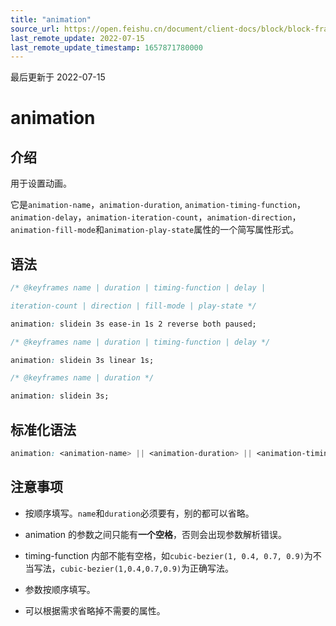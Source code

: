 ```yaml
---
title: "animation"
source_url: https://open.feishu.cn/document/client-docs/block/block-frame/code-components-and-structure/view-layer/ttss/attributes/animation/animation
last_remote_update: 2022-07-15
last_remote_update_timestamp: 1657871780000
---
```

最后更新于 2022-07-15

# animation

## 介绍

用于设置动画。

它是`animation-name`，`animation-duration`, `animation-timing-function`，`animation-delay`，`animation-iteration-count`，`animation-direction`，`animation-fill-mode`和`animation-play-state`属性的一个简写属性形式。

## 语法

```css
/* @keyframes name | duration | timing-function | delay |

iteration-count | direction | fill-mode | play-state */

animation: slidein 3s ease-in 1s 2 reverse both paused;

/* @keyframes name | duration | timing-function | delay */

animation: slidein 3s linear 1s;

/* @keyframes name | duration */

animation: slidein 3s;
```

## 标准化语法

```css
animation: <animation-name> || <animation-duration> || <animation-timing-function> || <animation-delay> || <animation-iteration-count> || <animation-direction> || <animation-fill-mode> || <animation-play-state>
```

## 注意事项

-   按顺序填写。`name`和`duration`必须要有，别的都可以省略。

-   animation 的参数之间只能有**一个空格**，否则会出现参数解析错误。

-   timing-function 内部不能有空格，如`cubic-bezier(1, 0.4, 0.7, 0.9)`为不当写法，`cubic-bezier(1,0.4,0.7,0.9)`为正确写法。

-   参数按顺序填写。

-   可以根据需求省略掉不需要的属性。

